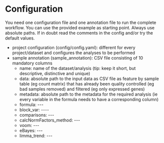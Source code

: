 # Configuration

You need one configuration file and one annotation file to run the complete workflow. You can use the provided example as starting point. Always use absolute paths. If in doubt read the comments in the config and/or try the default values.

- project configuration (config/config.yaml): different for every project/dataset and configures the analyses to be performed
- sample annotation (sample_annotation): CSV file consisting of 10 mandatory columns
    -  name: name of the dataset/analysis (tip: keep it short, but descriptive, distinctive and unique)
    -  data: absolute path to the input data as CSV file as feature by sample table (eg count matrix) that has already been quality controlled (eg bad samples removed) and filtered (eg only expressed genes)
    -  metadata: absolute path to the metadata for the required analysis (ie every variable in the formula needs to have a corresponding column)
    -  formula: ---
    -  block_var: ----
    -  comparisons: ---
    -  calcNormFactors_method: ---
    -  voom: ---
    -  eBayes: ---
    -  limma_trend: ---

